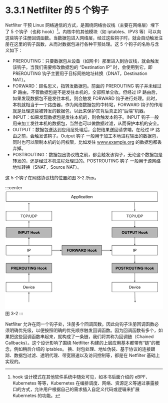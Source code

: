 # 3.3.1 Netfilter 的 5 个钩子

Netfilter 干预 Linux 网络通信的方式，是围绕网络协议栈（主要在网络层）埋下了 5 个钩子（也称 hook）[^1]。内核中的其他模块（如 iptables、IPVS 等）可以向这些钩子注册回调函数。当数据包进入网络层，经过这些钩子时，就会自动触发注册在这里的钩子函数，从而对数据包进行各种干预处理。这 5 个钩子的名称与含义如下：

- PREROUTING：只要数据包从设备（如网卡）那里进入到协议栈，就会触发该钩子。当我们需要修改数据包的 “Destination IP” 时，会使用到它，即 PREROUTING 钩子主要用于目标网络地址转换（DNAT，Destination NAT）。
- FORWARD：顾名思义，指转发数据包。前面的 PREROUTING 钩子并未经过 IP 路由，不管数据包是不是发往本机的，全部照单全收。但经过 IP 路由后，如果发现数据包不是发往本机，则会触发 FORWARD 钩子进行处理。此时，本机就相当于一个路由器，作为网络数据包的中转站，FORWARD 钩子的作用就是处理这些被转发的数据包，以此来保护其背后真正的“后端”机器。
- INPUT：如果发现数据包是发往本机的，则会触发本钩子。INPUT 钩子一般用来加工发往本机的数据包，当然也可以做数据过滤，从而保护本机的安全。
- OUTPUT：数据包送达到应用层处理后，会把结果送回请求端，在经过 IP 路由之前，会触发该钩子。Output 钩子 一般用于加工本地进程输出的数据包，同时也可以限制本机的访问权限，比如发往 www.example.org 的数据包都丢弃掉。
- POSTROUTING：数据包出协议栈之前，都会触发该钩子，无论这个数据包是转发的，还是经过本机进程处理过的。POSTROUTING 钩子 一般用于源网络地址转换（SNAT，Source NAT）。

这 5 个钩子在网络协议栈的位置如图 3-2 所示。

:::center
  ![](../assets/netfilter-hook.svg)<br/>
  图 3-2 
:::


Netfilter 允许在同一个钩子处，注册多个回调函数。因此向钩子注册回调函数必须明确优先级，以便按照明确的优先顺序触发回调函数。因为回调函数有多个，如果把这些回调函数串起来，就构成了一条链，我们将其称为回调链（Chained Callbacks）。这个设计影响了围绕 Netfilter 构建的上层应用基本都带有“链”的概念，例如稍后介绍的 iptables。
换、封包处理、地址伪装、基于协议的连接跟踪、数据包过滤、透明代理、带宽限速以及访问控制等，都是在 Netfilter 基础上实现的。

[^1]: hook 设计模式在其他软件系统中随处可见，如本书后面介绍的 eBPF、Kubernetes 等等，Kubernetes 在编排调度、网络、资源定义等通过暴露接口的方式，允许用户根据自己的需求插入自定义代码或逻辑来扩展 Kubernetes 的功能。 